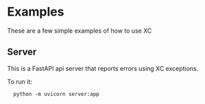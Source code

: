 # Examples

These are a few simple examples of how to use XC

## Server

This is a FastAPI api server that reports errors using XC exceptions.

To run it:

```
  python -m uvicorn server:app
```

